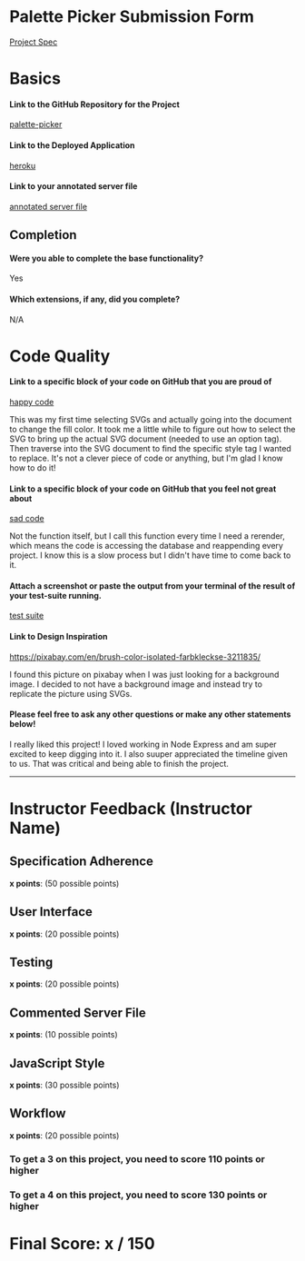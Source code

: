 # Palette Picker Submission Form

[Project Spec](http://frontend.turing.io/projects/palette-picker.html)

# Basics

#### Link to the GitHub Repository for the Project
[palette-picker](https://github.com/cbdallavalle/palette-picker)

#### Link to the Deployed Application
[heroku](https://casey-dallavalle-palette.herokuapp.com/)

#### Link to your annotated server file
[annotated server file]()

## Completion

#### Were you able to complete the base functionality?

Yes

#### Which extensions, if any, did you complete?

N/A

# Code Quality

#### Link to a specific block of your code on GitHub that you are proud of
[happy code](https://github.com/cbdallavalle/palette-picker/blob/dc7ebaab0fba13a03e52c970133f5906f5cc0fed/public/js/scripts.js#L67-L71)

This was my first time selecting SVGs and actually going into the document to change the fill color. It took me a little while to figure out how to select the SVG to bring up the actual SVG document (needed to use an option tag). Then traverse into the SVG document to find the specific style tag I wanted to replace. It's not a clever piece of code or anything, but I'm glad I know how to do it!

#### Link to a specific block of your code on GitHub that you feel not great about
[sad code](https://github.com/cbdallavalle/palette-picker/blob/dc7ebaab0fba13a03e52c970133f5906f5cc0fed/public/js/scripts.js#L89-L97)

Not the function itself, but I call this function every time I need a rerender, which means the code is accessing the database and reappending every project. I know this is a slow process but I didn't have time to come back to it.

#### Attach a screenshot or paste the output from your terminal of the result of your test-suite running.

[test suite](<img width="446" alt="screen shot 2018-03-16 at 12 29 30 pm" src="https://user-images.githubusercontent.com/28467245/37538273-bf36ac3a-2915-11e8-832a-85f338bb7ec0.png">
)

#### Link to Design Inspiration

https://pixabay.com/en/brush-color-isolated-farbkleckse-3211835/

I found this picture on pixabay when I was just looking for a background image. I decided to not have a background image and instead try to replicate the picture using SVGs.

#### Please feel free to ask any other questions or make any other statements below!

I really liked this project! I loved working in Node Express and am super excited to keep digging into it. I also suuper appreciated the timeline given to us. That was critical and being able to finish the project.

-----


# Instructor Feedback (Instructor Name)

## Specification Adherence

**x points**: (50 possible points)

## User Interface

**x points**: (20 possible points)

## Testing

**x points**: (20 possible points)

## Commented Server File

**x points**: (10 possible points)

## JavaScript Style

**x points**: (30 possible points)

## Workflow

**x points**: (20 possible points)


### To get a 3 on this project, you need to score 110 points or higher
### To get a 4 on this project, you need to score 130 points or higher

# Final Score: x / 150
